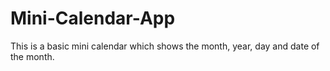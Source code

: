 # Mini-Calendar-App
This is a basic mini calendar which shows the month, year, day and date of the month.
